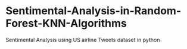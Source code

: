 # Sentimental-Analysis-in-Random-Forest-KNN-Algorithms
Sentimental Analysis using US airline Tweets dataset in python
